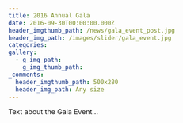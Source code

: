 ```yaml
---
title: 2016 Annual Gala
date: 2016-09-30T00:00:00.000Z
header_imgthumb_path: /news/gala_event_post.jpg
header_img_path: /images/slider/gala_event.jpg
categories:
gallery:
  - g_img_path:
    g_img_thumb_path:
_comments:
  header_imgthumb_path: 500x280
  header_img_path: Any size
---
```



Text about the Gala Event...
